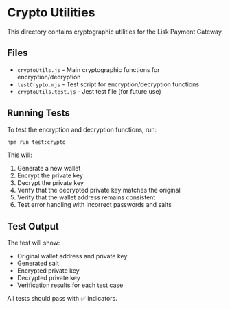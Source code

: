 # Crypto Utilities

This directory contains cryptographic utilities for the Lisk Payment Gateway.

## Files

- `cryptoUtils.js` - Main cryptographic functions for encryption/decryption
- `testCrypto.mjs` - Test script for encryption/decryption functions
- `cryptoUtils.test.js` - Jest test file (for future use)

## Running Tests

To test the encryption and decryption functions, run:

```bash
npm run test:crypto
```

This will:
1. Generate a new wallet
2. Encrypt the private key
3. Decrypt the private key
4. Verify that the decrypted private key matches the original
5. Verify that the wallet address remains consistent
6. Test error handling with incorrect passwords and salts

## Test Output

The test will show:
- Original wallet address and private key
- Generated salt
- Encrypted private key
- Decrypted private key
- Verification results for each test case

All tests should pass with ✅ indicators.
